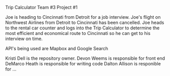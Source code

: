 Trip Calculator
Team #3 
Project #1

Joe is heading to Cincinnati from Detroit for a job interview. 
Joe's flight on Northwest Airlines from Detroit to Cincinnati has been cancelled. 
Joe heads to the rental car counter and logs into the Trip Calculator to determine the most efficient and economical route to Cincinnati so he can get to his interview on time.

API's being used are Mapbox and Google Search

Kristi Dell is the repository owner.
Devon Weems is responsible for front end
DeMarco Heath is responsible for writing code
Dalton Allison is responible for ...
